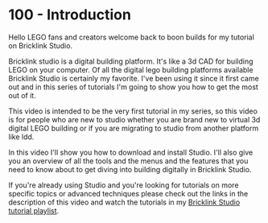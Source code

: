 # 100 - Introduction

Hello LEGO fans and creators welcome back to boon builds for my tutorial on Bricklink Studio.

Bricklink studio is a digital building platform. It's like a 3d CAD for building LEGO on your computer. Of all the digital lego building platforms available Bricklink Studio is certainly my favorite. I've been using it since it first came out and in this series of tutorials I'm going to show you how to get the most out of it. 

This video is intended to be the very first tutorial in my series, so this video is for people who are new to studio whether you are brand new to virtual 3d digital LEGO building or if you are migrating to studio from another platform like ldd. 

In this video I'll show you how to download and install Studio. I'll also give you an overview of all the tools and the menus and the features that you need to know about to get diving into building digitally in Bricklink Studio. 

If you're already using Studio and you're looking for tutorials on more specific topics or advanced techniques please check out the links in the description of this video and watch the tutorials in my [Bricklink Studio tutorial playlist](https://www.youtube.com/playlist?list=PLJLUP5dbMVzwfEPjK_4WIas_hiW9xIbCi).

